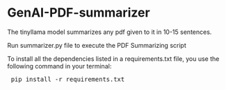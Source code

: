 # GenAI-PDF-summarizer
The tinyllama model summarizes any pdf given to it in 10-15 sentences.

Run summarizer.py file to execute the PDF Summarizing script

To install all the dependencies listed in a requirements.txt file, you use the following command in your terminal:
<pre> pip install -r requirements.txt </pre>